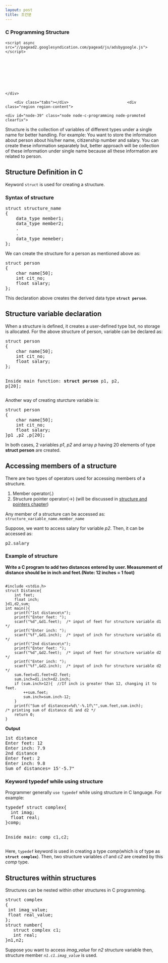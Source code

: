 ```yaml
---
layout: post
title: 조건문
---
```


<!DOCTYPE html>
<html lang="en">
<head>
  <meta http-equiv="Content-Type" content="text/html; charset=utf-8" />
<link rel="shortlink" href="http://www.programiz.com/node/39" />
<link rel="shortcut icon" href="http://www.programiz.com/sites/tutorial2program/files/favicon.ico" type="image/vnd.microsoft.icon" />
<link rel="canonical" href="http://www.programiz.com/c-programming/c-structures" />
<meta name="generator" content="Drupal 7 (http://drupal.org)" />
<meta name="description" content="Structure is the collection of variables of different types under a single name for better handling. Learn more about structure in C programming......" />
<meta name="keywords" content="C Structures, C Programming Structures, Structure, Structure in C Programming" />
  <title>C Programming Structure</title>
<!--[if lt IE 9]>
<script src="http://html5shiv.googlecode.com/svn/trunk/html5.js"></script>
<![endif]-->
<link href='http://fonts.googleapis.com/css?family=Roboto:400,400italic,700,700italic,300,300italic' rel='stylesheet' type='text/css'>
  <link type="text/css" rel="stylesheet" href="http://www.programiz.com/sites/tutorial2program/files/css/css_pbm0lsQQJ7A7WCCIMgxLho6mI_kBNgznNUWmTWcnfoE.css" media="all" />
<link type="text/css" rel="stylesheet" href="http://www.programiz.com/sites/tutorial2program/files/css/css_4kzIP6F54fICtbnmvAZXtqSrLmXu48ldRNbjmi6LL9Y.css" media="all" />
<link type="text/css" rel="stylesheet" href="http://www.programiz.com/sites/tutorial2program/files/css/css_MnXiytJtb186Ydycnpwpw34cuUsHaKc80ey5LiQXhSY.css" media="all" />
<link type="text/css" rel="stylesheet" href="http://www.programiz.com/sites/tutorial2program/files/css/css_cv063AFWEN5vYokgiw30rIdwm2bqSKcxdgykautGtHI.css" media="all" />
<link type="text/css" rel="stylesheet" href="http://www.programiz.com/sites/tutorial2program/files/css/css_DqiuSTbynplXJ3hy5abg6z0YV95ZsETceC1DnBGkts4.css" media="screen" />
  <script type="text/javascript" src="http://www.programiz.com/sites/tutorial2program/files/js/js_xAPl0qIk9eowy_iS9tNkCWXLUVoat94SQT48UBCFkyQ.js"></script>
<script type="text/javascript" src="http://www.programiz.com/sites/tutorial2program/files/js/js_rv_BKYv7yieH0IgHddhWHDC-bWGan8yiJbusyOpr0mw.js"></script>
<script type="text/javascript">
<!--//--><![CDATA[//><!--
var _gaq = _gaq || [];_gaq.push(["_setAccount", "UA-36675496-1"]);_gaq.push(["_trackPageview"]);(function() {var ga = document.createElement("script");ga.type = "text/javascript";ga.async = true;ga.src = ("https:" == document.location.protocol ? "https://ssl" : "http://www") + ".google-analytics.com/ga.js";var s = document.getElementsByTagName("script")[0];s.parentNode.insertBefore(ga, s);})();
//--><!]]>
</script>
<script type="text/javascript" src="http://www.programiz.com/sites/tutorial2program/files/js/js_t2LagZoPpSsWZLoLvt1JntkbR51X0BoFlsMN4kQfmHo.js"></script>
<script type="text/javascript">
<!--//--><![CDATA[//><!--
jQuery.extend(Drupal.settings, {"basePath":"\/","pathPrefix":"","ajaxPageState":{"theme":"programiz","theme_token":"TVR-EQCR_i6y6D1KYU9ZG611ZIGrc88ER5rt-nln0hg","js":{"sites\/all\/libraries\/prettify\/src\/prettify.js":1,"sites\/all\/modules\/prettify\/prettify.loader.js":1,"misc\/jquery.js":1,"misc\/jquery.once.js":1,"misc\/drupal.js":1,"sites\/all\/modules\/google_analytics\/googleanalytics.js":1,"0":1,"sites\/all\/themes\/programiz\/programiz.js":1},"css":{"modules\/system\/system.base.css":1,"modules\/system\/system.menus.css":1,"modules\/system\/system.messages.css":1,"modules\/system\/system.theme.css":1,"modules\/field\/theme\/field.css":1,"sites\/all\/modules\/mollom\/mollom.css":1,"modules\/node\/node.css":1,"modules\/user\/user.css":1,"sites\/all\/modules\/views\/css\/views.css":1,"sites\/all\/modules\/ctools\/css\/ctools.css":1,"sites\/all\/themes\/programiz\/programiz.css":1,"sites\/all\/modules\/prettify\/styles\/desert.css":1}},"prettify":{"linenums":false,"match":"","nocode":"nocode","custom":[],"markup":{"code":true,"pre":true,"precode":false}},"googleanalytics":{"trackOutbound":1,"trackMailto":1,"trackDownload":1,"trackDownloadExtensions":"7z|aac|arc|arj|asf|asx|avi|bin|csv|doc|exe|flv|gif|gz|gzip|hqx|jar|jpe?g|js|mp(2|3|4|e?g)|mov(ie)?|msi|msp|pdf|phps|png|ppt|qtm?|ra(m|r)?|sea|sit|tar|tgz|torrent|txt|wav|wma|wmv|wpd|xls|xml|z|zip"}});
//--><!]]>
</script>

</head>
<body class="html not-front not-logged-in no-sidebars page-node page-node- page-node-39 node-type-c-programming" >
<!-- Header starts --><!-- Header end -->

<!-- Main Navigation starts--><!-- Main Navigation ends-->

<!-- Fixed navigation slide starts
<div class="fixedNav cf">
  <div class="fixWrapper">
    <div class="fixLogo">Programiz Logo</div>
    <ul class="fixSocial">
      <li><a href="https://www.facebook.com/sharer/sharer.php?u=http://www.programiz.com/c-programming/c-structures">Share on Facebook</a></li>
      <li><a href="https://twitter.com/share?url=http://www.programiz.com/c-programming/c-structures">Share on Twitter</a></li>
    </ul>
  </div>
</div> -->

<article id="main" role="main">
  <div id="content">
    <section class="mainContent">
      <h1>C Programming Structure</h1>                
        	<div class="contentInside">
	    	  <div class="region region-content-inside">
      
    <script async src="//pagead2.googlesyndication.com/pagead/js/adsbygoogle.js"></script>
<!-- programiz (new) -->
<ins class="adsbygoogle"
     style="display:inline-block;width:728px;height:90px"
     data-ad-client="ca-pub-9007421361448641"
     data-ad-slot="8228194420"></ins>
<script>
(adsbygoogle = window.adsbygoogle || []).push({});
</script>  </div>
 	</div>
				
	 	<div class="tabs"></div>	    		       	  <div class="region region-content">
      
    <div id="node-39" class="node node-c-programming node-promoted clearfix">
       
  <div class="content">
    <div class="field field-name-body field-type-text-with-summary field-label-hidden"><div class="field-items"><div class="field-item even"><p>Structure is the collection of variables of different types under a single name for better handling. For example: You want to store the information about person about his/her name, citizenship number and salary. You can create these information separately but, better approach will be collection of these information under single name because all these information are related to person.</p><h2>Structure Definition in C</h2><p>Keyword <code>struct</code> is used for creating a structure.</p><h3>Syntax of structure</h3>
<pre>struct structure_name 
{
    data_type member1;
    data_type member2;
    .
    .
    data_type memeber;
};</pre>
<p>We can create the structure for a person as mentioned above as:</p>
<pre>struct person
{
    char name[50];
    int cit_no;
    float salary;
};
</pre>
<p>This declaration above creates the derived data type <strong><code>struct person</code></strong>.</p><h2>Structure variable declaration</h2><p>When a structure is defined, it creates a user-defined type but, no storage is allocated. For the above structure of person, variable can be declared as:</p>
<pre>struct person
{
    char name[50];
    int cit_no;
    float salary;
};

Inside main function:
<strong>struct person</strong> p1, p2, p[20];</pre>
<p>Another way of creating sturcture variable is:</p>
<pre>struct person
{
    char name[50];
    int cit_no;
    float salary;
}p1 ,p2 ,p[20];
</pre>
<p>In both cases, 2 variables <var>p1</var>, <var>p2</var> and array <var>p</var> having 20 elements of type <strong>struct person</strong> are created.</p><h2>Accessing members of a structure</h2><p>There are two types of operators used for accessing members of a structure.</p><ol><li>Member operator(.)</li><li>Structure pointer operator(-&gt;) (will be discussed in <a href="http://www.programiz.com/c-programming/c-structures-pointers" title="Structure and Pointer">structure and pointers chapter</a>)</li></ol><p>Any member of a structure can be accessed as: <code>structure_variable_name.member_name</code></p><p>Suppose, we want to access salary for variable <var>p2</var>. Then, it can be accessed as:</p>
<pre>p2.salary</pre>
<h3>Example of structure</h3><p><strong>Write a C program to add two distances entered by user. Measurement of distance should be in inch and feet.(Note: 12 inches = 1 foot)</strong></p>
<pre><code>
#include &lt;stdio.h&gt;
struct Distance{
    int feet;
    float inch;
}d1,d2,sum;
int main(){
    printf("1st distance\n");
    printf("Enter feet: ");
    scanf("%d",&amp;d1.feet);  /* input of feet for structure variable d1 */
    printf("Enter inch: ");
    scanf("%f",&amp;d1.inch);  /* input of inch for structure variable d1 */
    printf("2nd distance\n");
    printf("Enter feet: ");
    scanf("%d",&amp;d2.feet);  /* input of feet for structure variable d2 */
    printf("Enter inch: ");
    scanf("%f",&amp;d2.inch);  /* input of inch for structure variable d2 */
    sum.feet=d1.feet+d2.feet;
    sum.inch=d1.inch+d2.inch;
    if (sum.inch&gt;12){  //If inch is greater than 12, changing it to feet.
        ++sum.feet;
        sum.inch=sum.inch-12;
    }
    printf("Sum of distances=%d\'-%.1f\"",sum.feet,sum.inch); 
/* printing sum of distance d1 and d2 */
    return 0;
}
</code></pre>
<p style="text-align: left; "><strong>Output</strong></p>
<pre><samp>1st distance
Enter feet: 12
Enter inch: 7.9
2nd distance
Enter feet: 2
Enter inch: 9.8
Sum of distances= 15'-5.7"</samp></pre>
<h3>Keyword typedef while using structure</h3><p>Programmer generally <code>use typedef</code> while using structure in C language. For example:</p>
<pre>typedef struct complex{
  int imag;
  float real;
}comp;

Inside main:
comp c1,c2;
</pre>
<p>Here, <code>typedef</code> keyword is used in creating a type <var>comp</var>(which is of type as <strong><code>struct complex</code></strong>). Then, two structure variables <var>c1</var> and <var>c2</var> are created by this <var>comp</var> type.</p><h2>Structures within structures</h2><p>Structures can be nested within other structures in C programming.</p>
<pre>struct complex
{
 int imag_value;
 float real_value;
};
struct number{
   struct complex c1;
   int real;
}n1,n2;
</pre>
<p>Suppose you want to access <var>imag_value</var> for <var>n2</var> structure variable then, structure member <var><code>n1.c1.imag_value</code></var> is used.</p></div></div></div>	
</div>


</div>
  </div>
    </section>
<!-- Main Content Ends-->

<!-- Content Bottom Starts --><!-- Content Bottom Ends -->
  </div>

<!-- Left sidebar Starts --><!-- Left sidebar Ends -->

<!-- Footer Right and Footer Left Starts-->
  <div class="bottom cf">
  </div>
<!-- Footer Right and Footer Left Ends-->
</article><script type="text/javascript" src="http://www.programiz.com/sites/tutorial2program/files/js/js_p4XrdhRxUcPvVFVqUZka6H428DAuEmMbYhsMEYf4Zok.js"></script>
<script type="text/javascript" src="http://www.programiz.com/sites/tutorial2program/files/js/js_RSIUCcrmRUFMf95PjTZVGDL8QH9jNpz8LNaNofgcAAc.js"></script>

</body>
</html>

